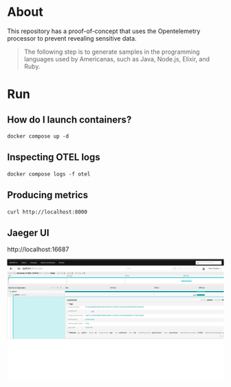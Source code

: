 # About

This repository has a proof-of-concept that uses the Opentelemetry processor to prevent revealing sensitive data.

> The following step is to generate samples in the programming languages used by Americanas, such as Java, Node.js, Elixir, and Ruby.

# Run

## How do I launch containers?

```shell
docker compose up -d
```

## Inspecting OTEL logs

```shell
docker compose logs -f otel
```

## Producing metrics

```shell
curl http://localhost:8000
```

## Jaeger UI

http://localhost:16687

![Jaeger hashed sensitive data](images/jaeger-hash.png)